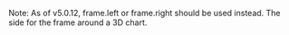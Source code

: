 Note: As of v5.0.12, frame.left or frame.right should be used
instead.
The side for the frame around a 3D chart.